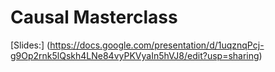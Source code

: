 # Causal Masterclass

[Slides:] (https://docs.google.com/presentation/d/1uqznqPcj-g9Op2rnk5lQskh4LNe84vyPKVyaIn5hVJ8/edit?usp=sharing)

